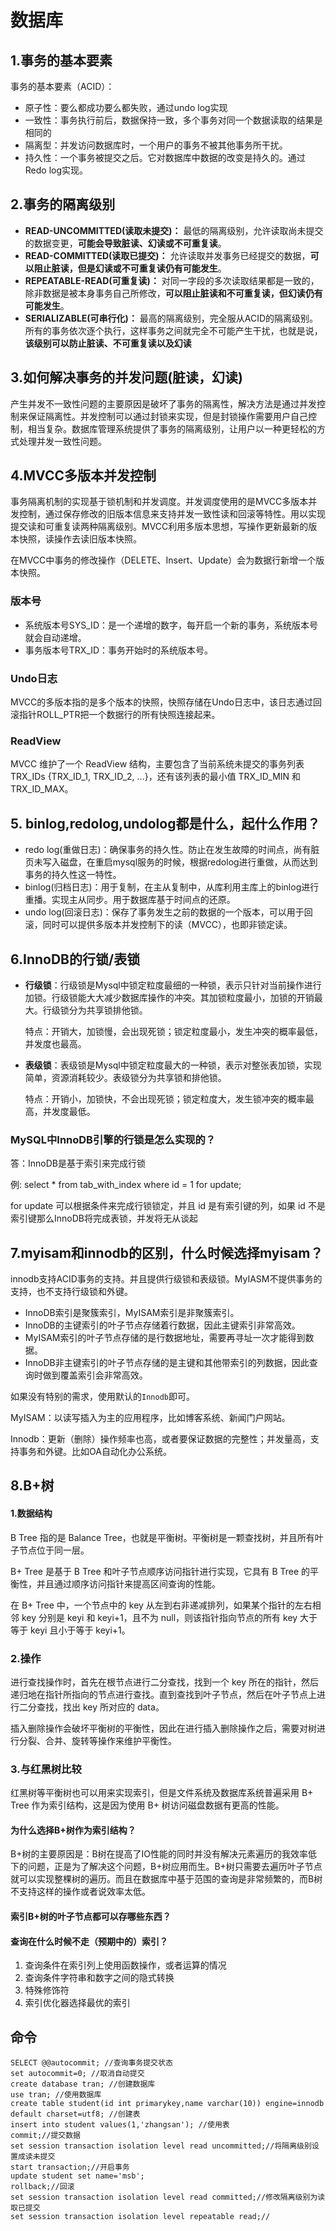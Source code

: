 # 数据库

## 1.事务的基本要素

事务的基本要素（ACID）：

- 原子性：要么都成功要么都失败，通过undo log实现
- 一致性：事务执行前后，数据保持一致，多个事务对同一个数据读取的结果是相同的
- 隔离型：并发访问数据库时，一个用户的事务不被其他事务所干扰。
- 持久性：一个事务被提交之后。它对数据库中数据的改变是持久的。通过Redo log实现。

## 2.事务的隔离级别

- **READ-UNCOMMITTED(读取未提交)：** 最低的隔离级别，允许读取尚未提交的数据变更，**可能会导致脏读、幻读或不可重复读**。
- **READ-COMMITTED(读取已提交)：** 允许读取并发事务已经提交的数据，**可以阻止脏读，但是幻读或不可重复读仍有可能发生**。
- **REPEATABLE-READ(可重复读)：** 对同一字段的多次读取结果都是一致的，除非数据是被本身事务自己所修改，**可以阻止脏读和不可重复读，但幻读仍有可能发生**。
- **SERIALIZABLE(可串行化)：** 最高的隔离级别，完全服从ACID的隔离级别。所有的事务依次逐个执行，这样事务之间就完全不可能产生干扰，也就是说，**该级别可以防止脏读、不可重复读以及幻读**

## 3.如何解决事务的并发问题(脏读，幻读)

产生并发不一致性问题的主要原因是破坏了事务的隔离性，解决方法是通过并发控制来保证隔离性。并发控制可以通过封锁来实现，但是封锁操作需要用户自己控制，相当复杂。数据库管理系统提供了事务的隔离级别，让用户以一种更轻松的方式处理并发一致性问题。

## 4.MVCC多版本并发控制

事务隔离机制的实现基于锁机制和并发调度。并发调度使用的是MVCC多版本并发控制，通过保存修改的旧版本信息来支持并发一致性读和回滚等特性。用以实现提交读和可重复读两种隔离级别。MVCC利用多版本思想，写操作更新最新的版本快照，读操作去读旧版本快照。

在MVCC中事务的修改操作（DELETE、Insert、Update）会为数据行新增一个版本快照。

### 版本号

- 系统版本号SYS_ID：是一个递增的数字，每开启一个新的事务，系统版本号就会自动递增。
- 事务版本号TRX_ID：事务开始时的系统版本号。

### Undo日志

MVCC的多版本指的是多个版本的快照，快照存储在Undo日志中，该日志通过回滚指针ROLL_PTR把一个数据行的所有快照连接起来。

### ReadView

MVCC 维护了一个 ReadView 结构，主要包含了当前系统未提交的事务列表 TRX_IDs {TRX_ID_1, TRX_ID_2, ...}，还有该列表的最小值 TRX_ID_MIN 和 TRX_ID_MAX。

## 5. binlog,redolog,undolog都是什么，起什么作用？

- redo log(重做日志)：确保事务的持久性。防止在发生故障的时间点，尚有脏页未写入磁盘，在重启mysql服务的时候，根据redolog进行重做，从而达到事务的持久性这一特性。
- binlog(归档日志)：用于复制，在主从复制中，从库利用主库上的binlog进行重播。实现主从同步。用于数据库基于时间点的还原。
- undo log(回滚日志)：保存了事务发生之前的数据的一个版本，可以用于回滚，同时可以提供多版本并发控制下的读（MVCC），也即非锁定读。

## 6.InnoDB的行锁/表锁

- **行级锁**：行级锁是Mysql中锁定粒度最细的一种锁，表示只针对当前操作进行加锁。行级锁能大大减少数据库操作的冲突。其加锁粒度最小，加锁的开销最大。行级锁分为共享锁排他锁。

  特点：开销大，加锁慢，会出现死锁；锁定粒度最小，发生冲突的概率最低，并发度也最高。

- **表级锁**：表级锁是Mysql中锁定粒度最大的一种锁，表示对整张表加锁，实现简单，资源消耗较少。表级锁分为共享锁和排他锁。

  特点：开销小，加锁快，不会出现死锁；锁定粒度大，发生锁冲突的概率最高，并发度最低。

### MySQL中InnoDB引擎的行锁是怎么实现的？

  答：InnoDB是基于索引来完成行锁

  例: select * from tab_with_index where id = 1 for update;

  for update 可以根据条件来完成行锁锁定，并且 id 是有索引键的列，如果 id 不是索引键那么InnoDB将完成表锁，并发将无从谈起

## 7.myisam和innodb的区别，什么时候选择myisam？

innodb支持ACID事务的支持。并且提供行级锁和表级锁。MyIASM不提供事务的支持，也不支持行级锁和外键。

- InnoDB索引是聚簇索引，MyISAM索引是非聚簇索引。
- InnoDB的主键索引的叶子节点存储着行数据，因此主键索引非常高效。
- MyISAM索引的叶子节点存储的是行数据地址，需要再寻址一次才能得到数据。
- InnoDB非主键索引的叶子节点存储的是主键和其他带索引的列数据，因此查询时做到覆盖索引会非常高效。

如果没有特别的需求，使用默认的`Innodb`即可。

MyISAM：以读写插入为主的应用程序，比如博客系统、新闻门户网站。

Innodb：更新（删除）操作频率也高，或者要保证数据的完整性；并发量高，支持事务和外键。比如OA自动化办公系统。

## 8.B+树

#### 1.数据结构

B Tree 指的是 Balance Tree，也就是平衡树。平衡树是一颗查找树，并且所有叶子节点位于同一层。

B+ Tree 是基于 B Tree 和叶子节点顺序访问指针进行实现，它具有 B Tree 的平衡性，并且通过顺序访问指针来提高区间查询的性能。

在 B+ Tree 中，一个节点中的 key 从左到右非递减排列，如果某个指针的左右相邻 key 分别是 keyi 和 keyi+1，且不为 null，则该指针指向节点的所有 key 大于等于 keyi 且小于等于 keyi+1。

### 2.操作

进行查找操作时，首先在根节点进行二分查找，找到一个 key 所在的指针，然后递归地在指针所指向的节点进行查找。直到查找到叶子节点，然后在叶子节点上进行二分查找，找出 key 所对应的 data。

插入删除操作会破坏平衡树的平衡性，因此在进行插入删除操作之后，需要对树进行分裂、合并、旋转等操作来维护平衡性。

### 3.与红黑树比较

红黑树等平衡树也可以用来实现索引，但是文件系统及数据库系统普遍采用 B+ Tree 作为索引结构，这是因为使用 B+ 树访问磁盘数据有更高的性能。

#### 为什么选择B+树作为索引结构？

B+树的主要原因是：B树在提高了IO性能的同时并没有解决元素遍历的我效率低下的问题，正是为了解决这个问题，B+树应用而生。B+树只需要去遍历叶子节点就可以实现整棵树的遍历。而且在数据库中基于范围的查询是非常频繁的，而B树不支持这样的操作或者说效率太低。

#### 索引B+树的叶子节点都可以存哪些东西？

#### 查询在什么时候不走（预期中的）索引？

1. 查询条件在索引列上使用函数操作，或者运算的情况
2. 查询条件字符串和数字之间的隐式转换
3. 特殊修饰符
4. 索引优化器选择最优的索引

## 命令

```
SELECT @@autocommit; //查询事务提交状态
set autocommit=0; //取消自动提交
create database tran; //创建数据库
use tran; //使用数据库
create table student(id int primarykey,name varchar(10)) engine=innodb default charset=utf8; //创建表
insert into student values(1,'zhangsan'); //使用表
commit;//提交数据
set session transaction isolation level read uncommitted;//将隔离级别设置成读未提交
start transaction;//开启事务
update student set name='msb';
rollback;//回滚
set session transaction isolation level read committed;//修改隔离级别为读取已提交
set session transaction isolation level repeatable read;//
```

